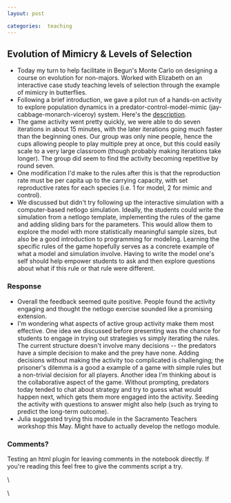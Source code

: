 ```yaml
---
layout: post

categories:  teaching
---
```






 





Evolution of Mimicry & Levels of Selection
------------------------------------------

-   Today my turn to help facilitate in Begun's Monte Carlo on designing
    a course on evolution for non-majors. Worked with Elizabeth on an
    interactive case study teaching levels of selection through the
    example of mimicry in butterflies.
-   Following a brief introduction, we gave a pilot run of a hands-on
    activity to explore population dynamics in a
    predator-control-model-mimic (jay-cabbage-monarch-viceroy) system.
    Here's the
    [description](http://docs.google.com/Doc?docid=0AR6sK_1tc7DZZGdmYnQyZzVfODE0NGs3ODRmeA&hl=en "http://docs.google.com/Doc?docid=0AR6sK_1tc7DZZGdmYnQyZzVfODE0NGs3ODRmeA&hl=en").
-   The game activity went pretty quickly, we were able to do seven
    iterations in about 15 minutes, with the later iterations going much
    faster than the beginning ones. Our group was only nine people,
    hence the cups allowing people to play multiple prey at once, but
    this could easily scale to a very large classroom (though probably
    making iterations take longer). The group did seem to find the
    activity becoming repetitive by round seven.
-   One modification I'd make to the rules after this is that the
    reproduction rate must be per capita up to the carrying capacity,
    with set reproductive rates for each species (i.e. 1 for model, 2
    for mimic and control).
-   We discussed but didn't try following up the interactive simulation
    with a computer-based netlogo simulation. Ideally, the students
    could write the simulation from a netlogo template, implementing the
    rules of the game and adding sliding bars for the parameters. This
    would allow them to explore the model with more statistically
    meaningful sample sizes, but also be a good introduction to
    programming for modeling. Learning the specific rules of the game
    hopefully serves as a concrete example of what a model and
    simulation involve. Having to write the model one's self should help
    empower students to ask and then explore questions about what if
    this rule or that rule were different.

### Response

-   Overall the feedback seemed quite positive. People found the
    activity engaging and thought the netlogo exercise sounded like a
    promising extension.
-   I'm wondering what aspects of active group activity make them most
    effective. One idea we discussed before presenting was the chance
    for students to engage in trying out strategies vs simply iterating
    the rules. The current structure doesn't involve many decisions --
    the predators have a simple decision to make and the prey have none.
    Adding decisions without making the activity too complicated is
    challenging; the prisoner's dilemma is a good a example of a game
    with simple rules but a non-trivial decision for all players.
    Another idea I'm thinking about is the collaborative aspect of the
    game. Without prompting, predators today tended to chat about
    strategy and try to guess what would happen next, which gets them
    more engaged into the activity. Seeding the activity with questions
    to answer might also help (such as trying to predict the long-term
    outcome).
-   Julia suggested trying this module in the Sacramento Teachers
    workshop this May. Might have to actually develop the netlogo
    module.

### Comments?

Testing an html plugin for leaving comments in the notebook directly. If
you're reading this feel free to give the comments script a try.

\

\

